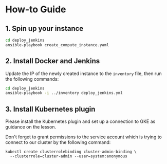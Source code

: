 # How-to Guide

## 1. Spin up your instance

```bash
cd deploy_jenkins
ansible-playbook create_compute_instance.yaml
```

## 2. Install Docker and Jenkins

Update the IP of the newly created instance to the `inventory` file, then run the following commands:

```bash
cd deploy_jenkins
ansible-playbook -i ../inventory deploy_jenkins.yml
```

## 3. Install Kubernetes plugin

Please install the Kubernetes plugin and set up a connection to GKE as guidance on the lesson.

Don't forget to grant permissions to the service account which is trying to connect to our cluster by the following command:

```shell
kubectl create clusterrolebinding cluster-admin-binding \
  --clusterrole=cluster-admin --user=system:anonymous
```
